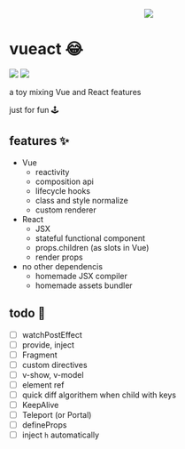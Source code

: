<p align="center">
  <img src="https://cdn.jsdelivr.net/gh/b2ns/vueact/assets/logo.png">
</p>

# vueact 😂

[![](https://shields.io/badge/vue-35495E?logo=vuedotjs&style=flat)](https://github.com/vuejs/core)
[![](https://shields.io/badge/react-black?logo=react&style=flat)](https://github.com/facebook/react/)

a toy mixing Vue and React features

just for fun 🕹️

## features ✨

- Vue
  - reactivity
  - composition api
  - lifecycle hooks
  - class and style normalize
  - custom renderer
- React
  - JSX
  - stateful functional component
  - props.children (as slots in Vue)
  - render props
- no other dependencis
  - homemade JSX compiler
  - homemade assets bundler

## todo 🔨

- [ ] watchPostEffect
- [ ] provide, inject
- [ ] Fragment
- [ ] custom directives
- [ ] v-show, v-model
- [ ] element ref
- [ ] quick diff algorithem when child with keys
- [ ] KeepAlive
- [ ] Teleport (or Portal)
- [ ] defineProps
- [ ] inject `h` automatically
